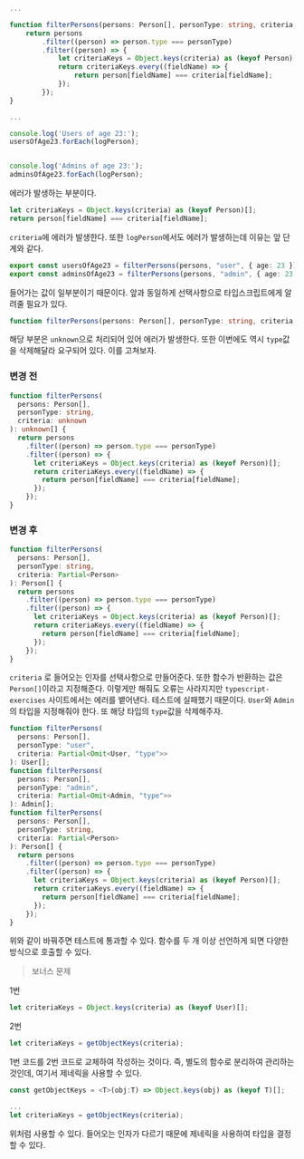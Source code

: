 ```ts
...

function filterPersons(persons: Person[], personType: string, criteria: unknown): unknown[] {
    return persons
        .filter((person) => person.type === personType)
        .filter((person) => {
            let criteriaKeys = Object.keys(criteria) as (keyof Person)[];
            return criteriaKeys.every((fieldName) => {
                return person[fieldName] === criteria[fieldName];
            });
        });
}

...

console.log('Users of age 23:');
usersOfAge23.forEach(logPerson);


console.log('Admins of age 23:');
adminsOfAge23.forEach(logPerson);

```

에러가 발생하는 부분이다.

```ts
let criteriaKeys = Object.keys(criteria) as (keyof Person)[];
return person[fieldName] === criteria[fieldName];
```

`criteria`에 에러가 발생한다. 또한 `logPerson`에서도 에러가 발생하는데 이유는 앞 단계와 같다.

```ts
export const usersOfAge23 = filterPersons(persons, "user", { age: 23 });
export const adminsOfAge23 = filterPersons(persons, "admin", { age: 23 });
```

들어가는 값이 일부분이기 때문이다. 앞과 동일하게 선택사항으로 타입스크립트에게 알려줄 필요가 있다.

```ts
function filterPersons(persons: Person[], personType: string, criteria: unknown): unknown[] {...}
```

해당 부분은 `unknown`으로 처리되어 있어 에러가 발생한다. 또한 이번에도 역시 `type`값을 삭제해달라 요구되어 있다. 이를 고쳐보자.

### 변경 전

```ts
function filterPersons(
  persons: Person[],
  personType: string,
  criteria: unknown
): unknown[] {
  return persons
    .filter((person) => person.type === personType)
    .filter((person) => {
      let criteriaKeys = Object.keys(criteria) as (keyof Person)[];
      return criteriaKeys.every((fieldName) => {
        return person[fieldName] === criteria[fieldName];
      });
    });
}
```

### 변경 후

```ts
function filterPersons(
  persons: Person[],
  personType: string,
  criteria: Partial<Person>
): Person[] {
  return persons
    .filter((person) => person.type === personType)
    .filter((person) => {
      let criteriaKeys = Object.keys(criteria) as (keyof Person)[];
      return criteriaKeys.every((fieldName) => {
        return person[fieldName] === criteria[fieldName];
      });
    });
}
```

`criteria` 로 들어오는 인자를 선택사항으로 만들어준다. 또한 함수가 반환하는 값은 `Person[]`이라고 지정해준다. 이렇게만 해줘도 오류는 사라지지만 `typescript-exercises` 사이트에서는 에러를 뱉어낸다. 테스트에 실패했기 때문이다. `User`와 `Admin`의 타입을 지정해줘야 한다. 또 해당 타입의 `type`값을 삭제해주자.

```ts
function filterPersons(
  persons: Person[],
  personType: "user",
  criteria: Partial<Omit<User, "type">>
): User[];
function filterPersons(
  persons: Person[],
  personType: "admin",
  criteria: Partial<Omit<Admin, "type">>
): Admin[];
function filterPersons(
  persons: Person[],
  personType: string,
  criteria: Partial<Person>
): Person[] {
  return persons
    .filter((person) => person.type === personType)
    .filter((person) => {
      let criteriaKeys = Object.keys(criteria) as (keyof Person)[];
      return criteriaKeys.every((fieldName) => {
        return person[fieldName] === criteria[fieldName];
      });
    });
}
```

위와 같이 바꿔주면 테스트에 통과할 수 있다. 함수를 두 개 이상 선언하게 되면 다양한 방식으로 호출할 수 있다.

> 보너스 문제

1번

```ts
let criteriaKeys = Object.keys(criteria) as (keyof User)[];
```

2번

```ts
let criteriaKeys = getObjectKeys(criteria);
```

1번 코드를 2번 코드로 교체하여 작성하는 것이다. 즉, 별도의 함수로 분리하여 관리하는 것인데, 여기서 제네릭을 사용할 수 있다.

```ts
const getObjectKeys = <T>(obj:T) => Object.keys(obj) as (keyof T)[];

...
let criteriaKeys = getObjectKeys(criteria);
```

위처럼 사용할 수 있다. 들어오는 인자가 다르기 때문에 제네릭을 사용하여 타입을 결정할 수 있다.

